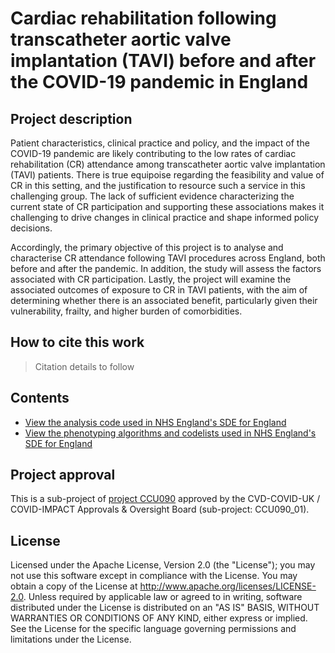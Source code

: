 # Cardiac rehabilitation following transcatheter aortic valve implantation (TAVI) before and after the COVID-19 pandemic in England

## Project description

Patient characteristics, clinical practice and policy, and the impact of the COVID-19 pandemic are likely contributing to the low rates of cardiac rehabilitation (CR) attendance among transcatheter aortic valve implantation (TAVI) patients. There is true equipoise regarding the feasibility and value of CR in this setting, and the justification to resource such a service in this challenging group. The lack of sufficient evidence characterizing the current state of CR participation and supporting these associations makes it challenging to drive changes in clinical practice and shape informed policy decisions.

Accordingly, the primary objective of this project is to analyse and characterise CR attendance following TAVI procedures across England, both before and after the pandemic. In addition, the study will assess the factors associated with CR participation. Lastly, the project will examine the associated outcomes of exposure to CR in TAVI patients, with the aim of determining whether there is an associated benefit, particularly given their vulnerability, frailty, and higher burden of comorbidities.

## How to cite this work
> Citation details to follow

## Contents

* [View the analysis code used in NHS England's SDE for England](https://github.com/BHFDSC/CCU090_01/tree/main/code/analysis-code)
* [View the phenotyping algorithms and codelists used in NHS England's SDE for England](https://github.com/BHFDSC/CCU090_01/tree/main/phenotypes)

## Project approval

This is a sub-project of [project CCU090](https://github.com/BHFDSC/CCU090) approved by the CVD-COVID-UK / COVID-IMPACT Approvals & Oversight Board (sub-project: CCU090_01).

## License

Licensed under the Apache License, Version 2.0 (the "License"); you may not use this software except in compliance with the License. You may obtain a copy of the License at http://www.apache.org/licenses/LICENSE-2.0. Unless required by applicable law or agreed to in writing, software distributed under the License is distributed on an "AS IS" BASIS, WITHOUT WARRANTIES OR CONDITIONS OF ANY KIND, either express or implied. See the License for the specific language governing permissions and limitations under the License.
